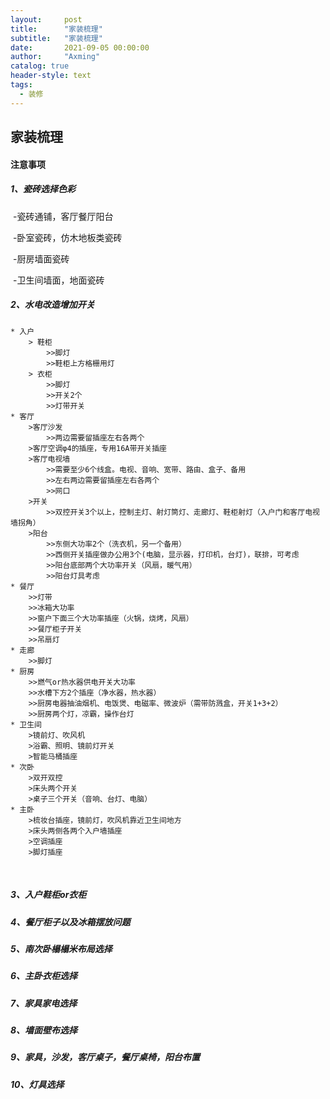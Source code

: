 ```yaml
---
layout:     post
title:      "家装梳理"
subtitle:   "家装梳理"
date:       2021-09-05 00:00:00
author:     "Axming"
catalog: true
header-style: text
tags:
  - 装修
---
```


## 家装梳理

#### 注意事项

##### 1、瓷砖选择色彩

​		-瓷砖通铺，客厅餐厅阳台

​		-卧室瓷砖，仿木地板类瓷砖

​		-厨房墙面瓷砖

​		-卫生间墙面，地面瓷砖

##### 2、水电改造增加开关

```
* 入户
    > 鞋柜	
    	>>脚灯
    	>>鞋柜上方格栅用灯
    > 衣柜
    	>>脚灯
    	>>开关2个
    	>>灯带开关
* 客厅
	>客厅沙发
		>>两边需要留插座左右各两个
	>客厅空调φ4的插座，专用16A带开关插座
	>客厅电视墙
		>>需要至少6个线盒。电视、音响、宽带、路由、盒子、备用
		>>左右两边需要留插座左右各两个
		>>网口
	>开关
		>>双控开关3个以上，控制主灯、射灯筒灯、走廊灯、鞋柜射灯（入户门和客厅电视墙拐角）
	>阳台
		>>东侧大功率2个（洗衣机，另一个备用）
		>>西侧开关插座做办公用3个(电脑，显示器，打印机，台灯)，联排，可考虑
		>>阳台底部两个大功率开关（风扇，暖气用）
		>>阳台灯具考虑
* 餐厅
	>>灯带
	>>冰箱大功率
	>>窗户下面三个大功率插座（火锅，烧烤，风扇）
	>>餐厅柜子开关
	>>吊扇灯
* 走廊
	>>脚灯
* 厨房
	>>燃气or热水器供电开关大功率
	>>水槽下方2个插座（净水器，热水器）
	>>厨房电器抽油烟机、电饭煲、电磁率、微波炉（需带防溅盒，开关1+3+2）
	>>厨房两个灯，凉霸，操作台灯
* 卫生间
	>镜前灯、吹风机
	>浴霸、照明、镜前灯开关
	>智能马桶插座
* 次卧
	>双开双控
	>床头两个开关
	>桌子三个开关（音响、台灯、电脑）
* 主卧
	>梳妆台插座，镜前灯，吹风机靠近卫生间地方
	>床头两侧各两个入户墙插座
	>空调插座
	>脚灯插座
```

​		

##### 3、入户鞋柜or衣柜

##### 4、餐厅柜子以及冰箱摆放问题

##### 5、南次卧榻榻米布局选择

##### 6、主卧衣柜选择

##### 7、家具家电选择

##### 8、墙面壁布选择

##### 9、家具，沙发，客厅桌子，餐厅桌椅，阳台布置

##### 10、灯具选择